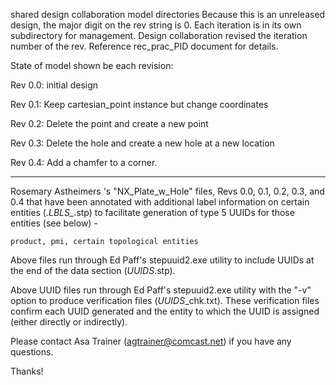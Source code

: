 shared design collaboration model directories
Because this is an unreleased design, the major digit on the rev string is 0.
Each iteration is in its own subdirectory for management.
Design collaboration revised the iteration number of the rev.
Reference rec_prac_PID document for details.

State of model shown be each revision:

Rev 0.0: initial design

Rev 0.1: Keep cartesian_point instance but change coordinates

Rev 0.2: Delete the point and create a new point

Rev 0.3: Delete the hole and create a new hole at a new location

Rev 0.4: Add a chamfer to a corner. 



---------------------------------------------------------
Rosemary Astheimers 's "NX_Plate_w_Hole" files, Revs 0.0, 0.1, 0.2, 0.3, and 0.4 that have been annotated with additional label information on certain entities (*.LBLS_*.stp) to facilitate generation of type 5 UUIDs for those entities (see below) -

	product, pmi, certain topological entities

Above files run through Ed Paff's stepuuid2.exe utility to include UUIDs at the end of the data section (*_UUIDS_*.stp).

Above UUID files run through Ed Paff's stepuuid2.exe utility with the "-v" option to produce verification files (*_UUIDS_*_chk.txt).  These verification files confirm each UUID generated and the entity to which the UUID is assigned (either directly or indirectly).

Please contact Asa Trainer (agtrainer@comcast.net) if you have any questions.

Thanks!
